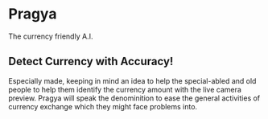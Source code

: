 # Pragya
The currency friendly A.I.

## Detect Currency with Accuracy!

Especially made, keeping in mind an idea to help the special-abled and old people to help them identify the currency amount with the live camera preview.
Pragya will speak the denominition to ease the general activities of currency exchange which they might face problems into.
